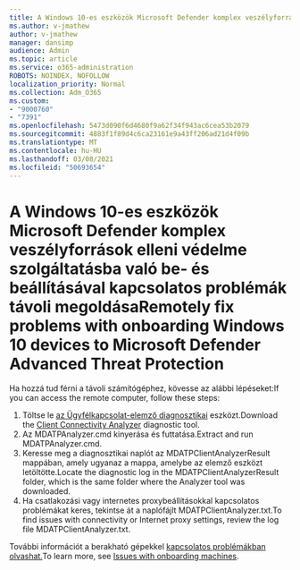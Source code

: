 ```yaml
---
title: A Windows 10-es eszközök Microsoft Defender komplex veszélyforrások elleni védelme szolgáltatásba való be- és beállításával kapcsolatos problémák távoli megoldása
ms.author: v-jmathew
author: v-jmathew
manager: dansimp
audience: Admin
ms.topic: article
ms.service: o365-administration
ROBOTS: NOINDEX, NOFOLLOW
localization_priority: Normal
ms.collection: Adm_O365
ms.custom:
- "9000760"
- "7391"
ms.openlocfilehash: 5473d090f6d4680f9a62f34f943ac6cea53b2079
ms.sourcegitcommit: 4883f1f89d4c6ca23161e9a43ff206ad21d4f09b
ms.translationtype: MT
ms.contentlocale: hu-HU
ms.lasthandoff: 03/08/2021
ms.locfileid: "50693654"
---
```

# <a name="remotely-fix-problems-with-onboarding-windows-10-devices-to-microsoft-defender-advanced-threat-protection"></a><span data-ttu-id="930d2-102">A Windows 10-es eszközök Microsoft Defender komplex veszélyforrások elleni védelme szolgáltatásba való be- és beállításával kapcsolatos problémák távoli megoldása</span><span class="sxs-lookup"><span data-stu-id="930d2-102">Remotely fix problems with onboarding Windows 10 devices to Microsoft Defender Advanced Threat Protection</span></span>

<span data-ttu-id="930d2-103">Ha hozzá tud férni a távoli számítógéphez, kövesse az alábbi lépéseket:</span><span class="sxs-lookup"><span data-stu-id="930d2-103">If you can access the remote computer, follow these steps:</span></span>

1. <span data-ttu-id="930d2-104">Töltse le [az Ügyfélkapcsolat-elemző diagnosztikai](https://go.microsoft.com/fwlink/?linkid=2143466) eszközt.</span><span class="sxs-lookup"><span data-stu-id="930d2-104">Download the [Client Connectivity Analyzer](https://go.microsoft.com/fwlink/?linkid=2143466) diagnostic tool.</span></span>
2. <span data-ttu-id="930d2-105">Az MDATPAnalyzer.cmd kinyerása és futtatása.</span><span class="sxs-lookup"><span data-stu-id="930d2-105">Extract and run MDATPAnalyzer.cmd.</span></span>
3. <span data-ttu-id="930d2-106">Keresse meg a diagnosztikai naplót az MDATPClientAnalyzerResult mappában, amely ugyanaz a mappa, amelybe az elemző eszközt letöltötte.</span><span class="sxs-lookup"><span data-stu-id="930d2-106">Locate the diagnostic log in the MDATPClientAnalyzerResult folder, which is the same folder where the Analyzer tool was downloaded.</span></span>
4. <span data-ttu-id="930d2-107">Ha csatlakozási vagy internetes proxybeállításokkal kapcsolatos problémákat keres, tekintse át a naplófájlt MDATPClientAnalyzer.txt.</span><span class="sxs-lookup"><span data-stu-id="930d2-107">To find issues with connectivity or Internet proxy settings, review the log file MDATPClientAnalyzer.txt.</span></span>

<span data-ttu-id="930d2-108">További információt a berakható gépekkel [kapcsolatos problémákban olvashat.](https://go.microsoft.com/fwlink/?linkid=2143634)</span><span class="sxs-lookup"><span data-stu-id="930d2-108">To learn more, see [Issues with onboarding machines](https://go.microsoft.com/fwlink/?linkid=2143634).</span></span>
